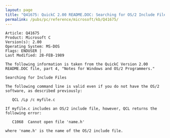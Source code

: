 ```yaml
---
layout: page
title: "Q41675: QuickC 2.00 README.DOC: Searching for OS/2 Include Files"
permalink: /pubs/pc/reference/microsoft/kb/Q41675/
---
```


	Article: Q41675
	Product: Microsoft C
	Version(s): 2.00
	Operating System: MS-DOS
	Flags: ENDUSER |
	Last Modified: 28-FEB-1989
	
	The following information is taken from the QuickC Version 2.00
	README.DOC file, part 4, "Notes for Windows and OS/2 Programmers."
	
	Searching for Include Files
	
	The following command line is valid even if you do not have the OS/2
	software, as described previously:
	
	   QCL /Lp /c myfile.c
	
	If myfile.c includes an OS/2 include file, however, QCL returns the
	following error:
	
	   C1068  Cannot open file 'name.h'
	
	where 'name.h' is the name of the OS/2 include file.
